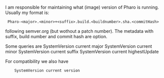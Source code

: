 I am responsible for maintaining what (image) version of Pharo is running.
Usually my format is:

     Pharo-<major>.<minor>+<suffix>.build.<buildnumber>.sha.<commitHash>

following semver.org (but wothout a patch number). The metadata with suffix, build number
and commit hash are option.

Some queries are
	SystemVersion current major
	SystemVersion current minor
	SystemVersion current suffix
	SystemVersion current highestUpdate

For compatibility we also have

        SystemVersion current version
